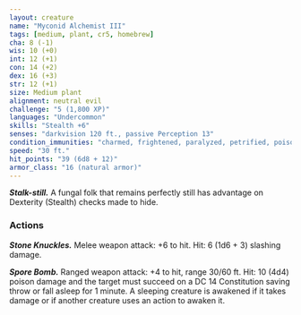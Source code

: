 ```yaml
---
layout: creature
name: "Myconid Alchemist III"
tags: [medium, plant, cr5, homebrew]
cha: 8 (-1)
wis: 10 (+0)
int: 12 (+1)
con: 14 (+2)
dex: 16 (+3)
str: 12 (+1)
size: Medium plant
alignment: neutral evil
challenge: "5 (1,800 XP)"
languages: "Undercommon"
skills: "Stealth +6"
senses: "darkvision 120 ft., passive Perception 13"
condition_immunities: "charmed, frightened, paralyzed, petrified, poisoned"
speed: "30 ft."
hit_points: "39 (6d8 + 12)"
armor_class: "16 (natural armor)"
---
```


***Stalk-still.*** A fungal folk that remains perfectly still has advantage on
Dexterity (Stealth) checks made to hide.

### Actions

***Stone Knuckles.*** Melee weapon attack: +6 to hit. Hit: 6 (1d6 + 3)
slashing damage.

***Spore Bomb.*** Ranged weapon attack: +4 to hit, range 30/60 ft. Hit: 10
(4d4) poison damage and the target must succeed on a DC 14 Constitution
saving throw or fall asleep for 1 minute. A sleeping creature is awakened
if it takes damage or if another creature uses an action to awaken it.
